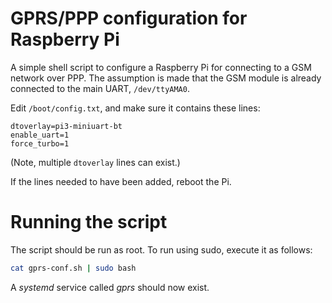 # GPRS/PPP configuration for Raspberry Pi

A simple shell script to configure a Raspberry Pi for connecting to a GSM network over PPP. The assumption is made that the GSM module is already connected to the main UART, `/dev/ttyAMA0`.

Edit `/boot/config.txt`, and make sure it contains these lines:
```
dtoverlay=pi3-miniuart-bt
enable_uart=1
force_turbo=1
```

(Note, multiple `dtoverlay` lines can exist.)

If the lines needed to have been added, reboot the Pi.

# Running the script

The script should be run as root. To run using sudo, execute it as follows:
```bash
cat gprs-conf.sh | sudo bash
```

A _systemd_ service called _gprs_ should now exist.